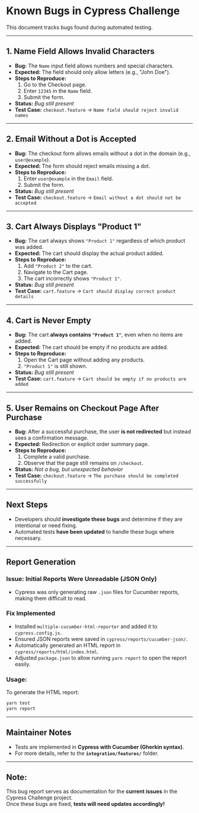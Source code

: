 # Known Bugs in Cypress Challenge

This document tracks bugs found during automated testing.

---

## 1. Name Field Allows Invalid Characters
- **Bug:** The `Name` input field allows numbers and special characters.
- **Expected:** The field should only allow letters (e.g., "John Doe").
- **Steps to Reproduce:**
  1. Go to the Checkout page.
  2. Enter `12345` in the `Name` field.
  3. Submit the form.
- **Status:** *Bug still present*
- **Test Case:** `checkout.feature` → `Name field should reject invalid names`

---

## 2. Email Without a Dot is Accepted
- **Bug:** The checkout form allows emails without a dot in the domain (e.g., `user@example`).
- **Expected:** The form should reject emails missing a dot.
- **Steps to Reproduce:**
  1. Enter `user@example` in the `Email` field.
  2. Submit the form.
- **Status:** *Bug still present*
- **Test Case:** `checkout.feature` → `Email without a dot should not be accepted`

---

## 3. Cart Always Displays "Product 1"
- **Bug:** The cart always shows `"Product 1"` regardless of which product was added.
- **Expected:** The cart should display the actual product added.
- **Steps to Reproduce:**
  1. Add `"Product 2"` to the cart.
  2. Navigate to the Cart page.
  3. The cart incorrectly shows `"Product 1"`.
- **Status:** *Bug still present*
- **Test Case:** `cart.feature` → `Cart should display correct product details`

---

## 4. Cart is Never Empty
- **Bug:** The cart **always contains `"Product 1"`**, even when no items are added.
- **Expected:** The cart should be empty if no products are added.
- **Steps to Reproduce:**
  1. Open the Cart page without adding any products.
  2. `"Product 1"` is still shown.
- **Status:** *Bug still present*
- **Test Case:** `cart.feature` → `Cart should be empty if no products are added`

---

## 5. User Remains on Checkout Page After Purchase
- **Bug:** After a successful purchase, the user **is not redirected** but instead sees a confirmation message.
- **Expected:** Redirection or explicit order summary page.
- **Steps to Reproduce:**
  1. Complete a valid purchase.
  2. Observe that the page still remains on `/checkout`.
- **Status:** *Not a bug, but unexpected behavior*
- **Test Case:** `checkout.feature` → `The purchase should be completed successfully`

---

## **Next Steps**
- Developers should **investigate these bugs** and determine if they are intentional or need fixing.
- Automated tests **have been updated** to handle these bugs where necessary.

---

## Report Generation

### Issue: Initial Reports Were Unreadable (JSON Only)
- Cypress was only generating raw `.json` files for Cucumber reports, making them difficult to read.

### Fix Implemented
- Installed `multiple-cucumber-html-reporter` and added it to `cypress.config.js`.
- Ensured JSON reports were saved in `cypress/reports/cucumber-json/`.
- Automatically generated an HTML report in `cypress/reports/html/index.html`.
- Adjusted `package.json` to allow running `yarn report` to open the report easily.

### Usage:
To generate the HTML report:
```bash
yarn test
yarn report
```
---

## **Maintainer Notes**
- Tests are implemented in **Cypress with Cucumber (Gherkin syntax)**.
- For more details, refer to the **`integration/features/`** folder.

---

## **Note:**
This bug report serves as documentation for the **current issues** in the Cypress Challenge project.  
Once these bugs are fixed, **tests will need updates accordingly!**